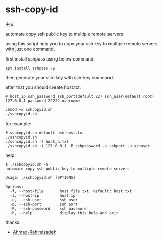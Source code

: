 # ssh-copy-id

[中文](./README_zh.md)

automate copy ssh public key to multiple remote servers

using this script help you to copy your ssh key to multiple remote servers with just one command.

first install sshpass using below command:

```shell
apt install sshpass -y
```

then generate your ssh-key with ssh-key command.

after that you should create host.txt:

```shell
# host_ip ssh_password ssh_port(default 22) ssh_user(default root)
127.0.0.1 password 22222 username
```

```shell
chmod +x sshcopyid.sh
./sshcopyid.sh
```

for example:

```shell
# sshcopyid.sh default use host.txt
./sshcopyid.sh
./sshcopyid.sh -f host_a.txt
./sshcopyid.sh -i 127.0.0.1 -P sshpassword -p sshport -u sshuser
```

help:

```shell
$ ./sshcopyid.sh -h
automate copy ssh public key to multiple remote servers

Usage: ./sshcopyid.sh [OPTIONS]

Options:
  -f, --host-file       host file txt. default: host.txt
  -i, --host-ip         host ip
  -u, --ssh-user        ssh user
  -p, --ssh-port        ssh port
  -P, --ssh-password    ssh password
  -h, --help            display this help and exit
```

thanks:

- [Ahmad-Rahimizadeh](https://github.com/Ahmad-Rahimizadeh/ssh-copy-id)
